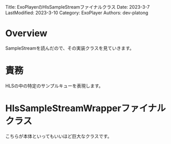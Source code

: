 Title: ExoPlayerのHlsSampleStreamファイナルクラス
Date: 2023-3-7
LastModified: 2023-3-10
Category: ExoPlayer
Authors: dev-platong

# Overview

SampleStreamを読んだので、その実装クラスを見ていきます。

# 責務

HLSの中の特定のサンプルキューを表現します。

# HlsSampleStreamWrapperファイナルクラス

こちらが本体といってもいいほど巨大なクラスです。